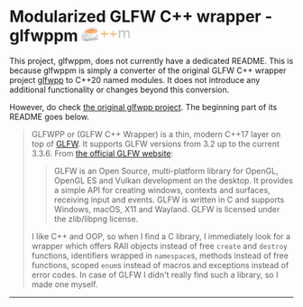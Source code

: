 # Modularized GLFW C++ wrapper - glfwppm ![logo](logo.png)

This project, glfwppm, does not currently have a dedicated README. This is because glfwppm is simply a converter of the original GLFW C++ wrapper project [glfwpp](https://github.com/janekb04/glfwpp) to C++20 named modules. It does not introduce any additional functionality or changes beyond this conversion.

However, do check [the original glfwpp project](https://github.com/janekb04/glfwpp). The beginning part of its README goes below.

> GLFWPP or (GLFW C++ Wrapper) is a thin, modern C++17 layer on top of [GLFW](https://www.glfw.org/). It supports GLFW versions from 3.2 up to the current 3.3.6. From [the official GLFW website](https://www.glfw.org/):
>
> > GLFW is an Open Source, multi-platform library for OpenGL, OpenGL ES and Vulkan development on the desktop. It provides a simple API for creating windows, contexts and surfaces, receiving input and events.
> > GLFW is written in C and supports Windows, macOS, X11 and Wayland.
> > GLFW is licensed under the zlib/libpng license.
>
> I like C++ and OOP, so when I find a C library, I immediately look for a wrapper which offers RAII objects instead of free `create` and `destroy` functions, identifiers wrapped in `namespace`s, methods instead of free functions, scoped `enum`s instead of macros and exceptions instead of error codes. In case of GLFW I didn't really find such a library, so I made one myself.

<hr>